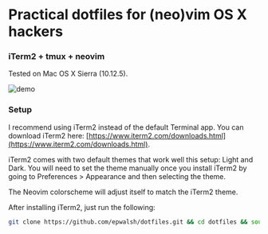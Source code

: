 # Practical dotfiles for (neo)vim OS X hackers

### iTerm2 + tmux + neovim

Tested on Mac OS X Sierra (10.12.5).

![demo](images/demo2.gif)


### Setup

I recommend using iTerm2 instead of the default Terminal app. You can download iTerm2 here:
[https://www.iterm2.com/downloads.html](https://www.iterm2.com/downloads.html).

iTerm2 comes with two default themes that work well this setup: Light and Dark.
You will need to set the theme manually once you install iTerm2 by going to Preferences > Appearance and 
then selecting the theme.

The Neovim colorscheme will adjust itself to match the iTerm2 theme.

After installing iTerm2, just run the following:

```bash
git clone https://github.com/epwalsh/dotfiles.git && cd dotfiles && source bootstrap.sh
```
